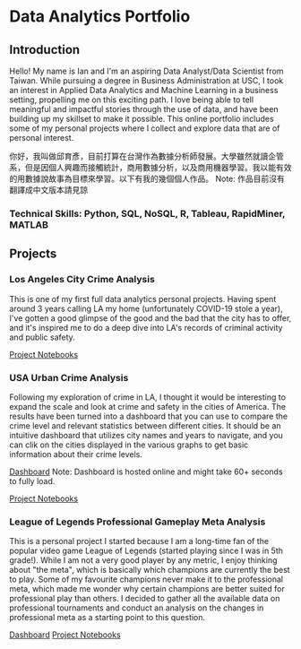 # Data Analytics Portfolio
## Introduction
Hello! My name is Ian and I'm an aspiring Data Analyst/Data Scientist from Taiwan. While pursuing a degree in Business Administration at USC, I took an interest in Applied Data Analytics and Machine Learning in a business setting, propelling me on this exciting path. I love being able to tell meaningful and impactful stories through the use of data, and have been building up my skillset to make it possible. This online portfolio includes some of my personal projects where I collect and explore data that are of personal interest.

你好，我叫做邱育彥，目前打算在台灣作為數據分析師發展。大學雖然就讀企管系，但是因個人興趣而接觸統計，商用數據分析，以及商用機器學習。我以能有效的用數據說故事為目標來學習。以下有我的幾個個人作品。
Note: 作品目前沒有翻譯成中文版本請見諒

### Technical Skills: Python, SQL, NoSQL, R, Tableau, RapidMiner, MATLAB

## Projects
### Los Angeles City Crime Analysis
This is one of my first full data analytics personal projects. Having spent around 3 years calling LA my home (unfortunately COVID-19 stole a year), I've gotten a good glimpse of the good and the bad that the city has to offer, and it's inspired me to do a deep dive into LA's records of criminal activity and public safety.

[Project Notebooks](https://nbviewer.org/github/yyenchiu/LA_Crime_Analysis/tree/main/)
### USA Urban Crime Analysis
Following my exploration of crime in LA, I thought it would be interesting to expand the scale and look at crime and safety in the cities of America. The results have been turned into a dashboard that you can use to compare the crime level and relevant statistics between different cities. It should be an intuitive dashboard that utilizes city names and years to navigate, and you can clik on the cities displayed in the various graphs to get basic information about their crime levels.

[Dashboard](https://us-crime-dash-app.onrender.com/) Note: Dashboard is hosted online and might take 60+ seconds to fully load.

[Project Notebooks](https://nbviewer.org/github/yyenchiu/US_Crime_Analysis/tree/main/)

### League of Legends Professional Gameplay Meta Analysis
This is a personal project I started because I am a long-time fan of the popular video game League of Legends (started playing since I was in 5th grade!). While I am not a very good player by any metric, I enjoy thinking about "the meta", which is basically which champions are currently the best to play. Some of my favourite champions never make it to the professional meta, which made me wonder why certain champions are better suited for professional play than others. I decided to gather all the available data on professional tournaments and conduct an analysis on the changes in professional meta as a starting point to this question.

[Dashboard](https://lol-pro-meta-dash-app.onrender.com/)
[Project Notebooks](https://nbviewer.org/github/yyenchiu/LoL_Pro_Meta_Analysis/tree/main/)

